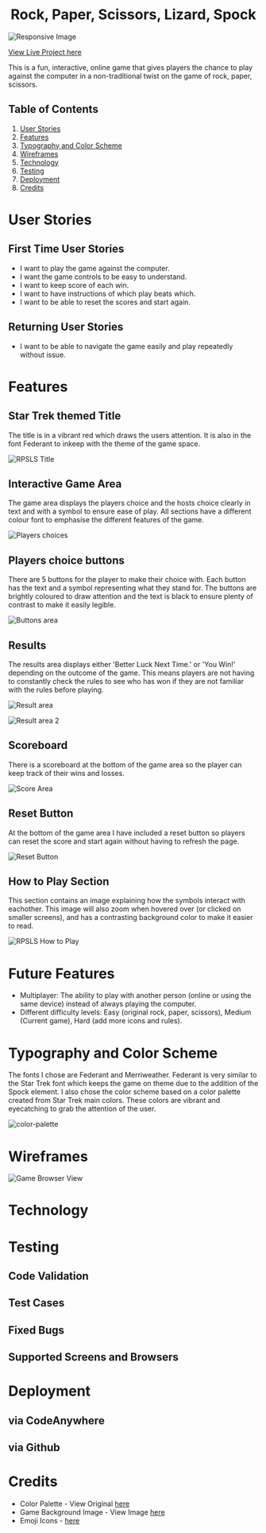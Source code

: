<h1 align="center">Rock, Paper, Scissors, Lizard, Spock</h1>

![Responsive Image](https://github.com/Josephine2244/PP2-Rock-Paper-Scissors-Lizard-Spock/assets/137813807/31a42c89-a2a9-4adc-8755-16fd3adfe280)


[View Live Project here](https://josephine2244.github.io/PP2-Rock-Paper-Scissors-Lizard-Spock/)

This is a fun, interactive, online game that gives players the chance to play against the computer in a non-traditional twist on the game of rock, paper, scissors.

## Table of Contents
1. [User Stories](#user-stories)
2. [Features](#features)
3. [Typography and Color Scheme](#typography-and-color-scheme)
4. [Wireframes](#wireframes)
5. [Technology](#technology)
6. [Testing](#testing)
7. [Deployment](#deployment)
8. [Credits](#credits)

# User Stories
## First Time User Stories
- I want to play the game against the computer.
- I want the game controls to be easy to understand.
- I want to keep score of each win.
- I want to have instructions of which play beats which.
- I want to be able to reset the scores and start again.

## Returning User Stories
- I want to be able to navigate the game easily and play repeatedly without issue.

# Features
## Star Trek themed Title
The title is in a vibrant red which draws the users attention. It is also in the font Federant to inkeep with the theme of the game space.

![RPSLS Title](https://github.com/Josephine2244/PP2-Rock-Paper-Scissors-Lizard-Spock/assets/137813807/53b43366-143d-484c-b5aa-6eb00486ea76)

## Interactive Game Area
The game area displays the players choice and the hosts choice clearly in text and with a symbol to ensure ease of play. All sections have a different colour font to emphasise the different features of the game.

![Players choices](https://github.com/Josephine2244/PP2-Rock-Paper-Scissors-Lizard-Spock/assets/137813807/3b7d490e-654e-46be-9e90-4d45a78682ba)

## Players choice buttons
There are 5 buttons for the player to make their choice with. Each button has the text and a symbol representing what they stand for. The buttons are brightly coloured to draw attention and the text is black to ensure plenty of contrast to make it easily legible.

![Buttons area](https://github.com/Josephine2244/PP2-Rock-Paper-Scissors-Lizard-Spock/assets/137813807/4d3069c8-aff1-4ece-b53c-1ed2367e79a7)

## Results
The results area displays either 'Better Luck Next Time.' or 'You Win!' depending on the outcome of the game. This means players are not having to constantly check the rules to see who has won if they are not familiar with the rules before playing.

![Result area](https://github.com/Josephine2244/PP2-Rock-Paper-Scissors-Lizard-Spock/assets/137813807/6f909581-d1da-4cc1-a2a6-38ad30e8c627)

![Result area 2](https://github.com/Josephine2244/PP2-Rock-Paper-Scissors-Lizard-Spock/assets/137813807/cb0dab0d-9ab5-4b04-8b6c-49e21f255aa0)

## Scoreboard
There is a scoreboard at the bottom of the game area so the player can keep track of their wins and losses.

![Score Area](https://github.com/Josephine2244/PP2-Rock-Paper-Scissors-Lizard-Spock/assets/137813807/47764f0c-53ae-4b91-9618-4279715b1473)

## Reset Button
At the bottom of the game area I have included a reset button so players can reset the score and start again without having to refresh the page.

![Reset Button](https://github.com/Josephine2244/PP2-Rock-Paper-Scissors-Lizard-Spock/assets/137813807/a02edbb4-10e3-4598-9b63-8af6dbd4d116)

## How to Play Section
This section contains an image explaining how the symbols interact with eachother. This image will also zoom when hovered over (or clicked on smaller screens), and has a contrasting background color to make it easier to read.

![RPSLS How to Play](https://github.com/Josephine2244/PP2-Rock-Paper-Scissors-Lizard-Spock/assets/137813807/e7067bf0-5176-45a4-ad01-2a65ab190340)

# Future Features
- Multiplayer: The ability to play with another person (online or using the same device) instead of always playing the computer.
- Different difficulty levels: Easy (original rock, paper, scissors), Medium (Current game), Hard (add more icons and rules).

# Typography and Color Scheme
The fonts I chose are Federant and Merriweather. Federant is very similar to the Star Trek font which keeps the game on theme due to the addition of the Spock element. I also chose the color scheme based on a color palette created from Star Trek main colors. These colors are vibrant and eyecatching to grab the attention of the user.

![color-palette](https://github.com/Josephine2244/rock-paper-scissors-lizard-spock/assets/137813807/f1542fce-a807-4c9a-8bd5-b34acf0daffa)

# Wireframes

![Game Browser View](https://github.com/Josephine2244/rock-paper-scissors-lizard-spock/assets/137813807/938f6eac-68c3-49a6-8f65-0490f8cdc355)

# Technology

# Testing
## Code Validation
## Test Cases
## Fixed Bugs
## Supported Screens and Browsers

# Deployment
## via CodeAnywhere
## via Github

# Credits
- Color Palette - View Original [here](https://www.color-hex.com/color-palette/6450)
- Game Background Image - View Image [here](https://e0.pxfuel.com/wallpapers/1017/730/desktop-wallpaper-warp-speed-need-for-speed-heat-6.jpg)
- Emoji Icons - [here](https://emojipedia.org)
